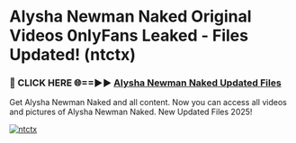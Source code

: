 # Alysha Newman Naked Original Videos 0nlyFans Leaked - Files Updated! (ntctx)

<h3>🔴 CLICK HERE 🌐==►► <a href="https://tinyurl.com/up5wt9bj" rel="nofollow">Alysha Newman Naked Updated Files</a></h3>

Get Alysha Newman Naked and all content. Now you can access all videos and pictures of Alysha Newman Naked. New Updated Files 2025!

[![ntctx](https://i.imgur.com/ABiUzMV.gif)](https://tinyurl.com/up5wt9bj)
